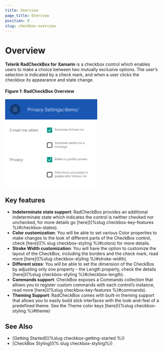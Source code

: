 ```yaml
---
title: Overview
page_title: Overview
position: 0
slug: checkbox-overview
---
```


# Overview

**Telerik RadCheckBox for Xamarin** is a checkbox control which enables users to make a choice between two mutually exclusive options. The user’s selection is indicated by a check mark, and when a user clicks the checkbox its appearance and state change.  

#### Figure 1: RadCheckBox Overview
![CheckBox Overview](images/checkbox-overview.png "CheckBox Overview")

## Key features

* **Indeterminate state support**: RadCheckBox provides an additional indeterminate state which indicates the control is neither checked nor unchecked, for more details go [here]({%slug checkbox-key-features %}#checkbox-states).
* **Color customization**: You will be able to set various Color properties to make changes to the look of different parts of the CheckBox control, check [here]({% slug checkbox-styling %}#colors) for more details.
* **Stroke Width customization**: You will have the option to customize the layout of the CheckBox, including the borders and the check mark, read more [here]({%slug checkbox-styling %}#stroke-width).
* **Different sizes**: You will be able to set the dimension of the CheckBox by adjusting only one property - the Length property, check the details [here]({%slug checkbox-styling %}#checkbox-length).
* **Commands support**: CheckBox exposes a Commands collection that allows you to register custom commands with each control’s instance, read more [here]({%slug checkbox-key-features %}#commands).
* **Theming Support**: RadCheckBox comes with built-in theming support that allows you to easily build slick interfaces with the look-and-feel of a predefined theme. See the Theme color keys [here]({%slug checkbox-styling %}#theme)

## See Also

- [Getting Started]({%slug checkbox-getting-started %})
- [CheckBox Styling]({% slug checkbox-styling%})

